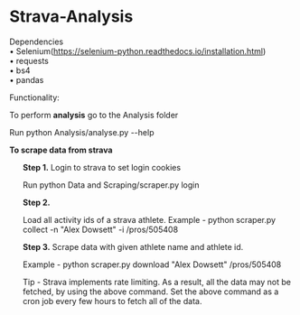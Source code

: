 # Strava-Analysis

Dependencies<br>
• Selenium(https://selenium-python.readthedocs.io/installation.html)<br>
• requests<br>
• bs4<br>
• pandas<br>

Functionality:

To perform <b>analysis</b> go to the Analysis folder

Run python Analysis/analyse.py --help

<b>To scrape data from strava</b>
<ul>
<b>Step 1.</b> Login to strava to set login cookies

Run python Data and Scraping/scraper.py login


<b>Step 2.</b>

Load all activity ids of a strava athlete.
Example - python scraper.py collect -n "Alex Dowsett" -i /pros/505408

<b>Step 3.</b> Scrape data with given athlete name and athlete id. 

Example - python scraper.py download "Alex Dowsett" /pros/505408

Tip - Strava implements rate limiting. As a result, all the data may not be fetched, by using the above command. Set the above command as a cron job every few hours to fetch all of the data.

</ul>
